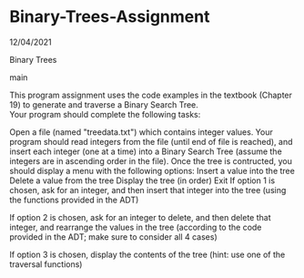 # Binary-Trees-Assignment
12/04/2021

Binary Trees

main

This program assignment uses the code examples in the textbook (Chapter 19) to generate and traverse a Binary Search Tree.  
Your program should complete the following tasks:

Open a file (named "treedata.txt") which contains integer values.  Your program should read integers from the file (until end of file is reached), and insert each integer (one at a time) into a Binary Search Tree (assume the integers are in ascending order in the file).
Once the tree is contructed, you should display a menu with the following options:
Insert a value into the tree
Delete a value from the tree
Display the tree (in order)
Exit
If option 1 is chosen, ask for an integer, and then insert that integer into the tree (using the functions provided in the ADT)

If option 2 is chosen, ask for an integer to delete, and then delete that integer, and rearrange the values in the tree (according to the code provided in the ADT; make sure to consider all 4 cases)

If option 3 is chosen, display the contents of the tree (hint: use one of the traversal functions)
